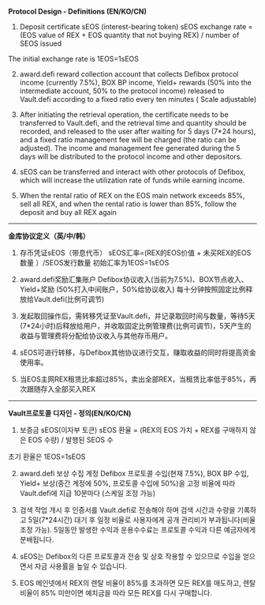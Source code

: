 **Protocol Design - Definitions (EN/KO/CN)**

1. Deposit certificate sEOS (interest-bearing token) sEOS exchange rate = (EOS value of REX + EOS quantity that not buying REX) / number of SEOS issued

The initial exchange rate is 1EOS=1sEOS

2. award.defi reward collection account that collects Defibox protocol income (currently 7.5%), BOX BP income, Yield+ rewards (50% into the intermediate account, 50% to the protocol income) released to Vault.defi according to a fixed ratio every ten minutes ( Scale adjustable)

3. After initiating the retrieval operation, the certificate needs to be transferred to Vault.defi, and the retrieval time and quantity should be recorded, and released to the user after waiting for 5 days (7*24 hours), and a fixed ratio management fee will be charged (the ratio can be adjusted). The income and management fee generated during the 5 days will be distributed to the protocol income and other depositors.

4. sEOS can be transferred and interact with other protocols of Defibox, which will increase the utilization rate of funds while earning income.

5. When the rental ratio of REX on the EOS main network exceeds 85%, sell all REX, and when the rental ratio is lower than 85%, follow the deposit and buy all REX again


---

**金库协议定义（英/中/韩）**

1. 存币凭证sEOS（带息代币） sEOS汇率=(REX的EOS价值 + 未买REX的EOS数量 ）/SEOS发行数量 
初始汇率为1EOS=1sEOS

2. award.defi奖励汇集账户 Defibox协议收入(当前为7.5%)、BOX节点收入、Yield+奖励 (50%打入中间账户，50%给协议收入) 每十分钟按照固定比例释放给Vault.defi(比例可调节) 

3. 发起取回操作后，需转移凭证至Vault.defi，并记录取回时间与数量，等待5天(7*24小时)后释放给用户，并收取固定比例管理费(比例可调节)，5天产生的收益与管理费将分配给协议收入与其他存币用户。 

4. sEOS可进行转移，与Defibox其他协议进行交互，赚取收益的同时将提高资金使用率。 

5. 当EOS主网REX租赁比率超过85%，卖出全部REX，当租赁比率低于85%，再次跟随存入全部买入REX

---

**Vault프로토콜 디자인 - 정의(EN/KO/CN)**

1. 보증금 sEOS(이자부 토큰) sEOS 환율 = (REX의 EOS 가치 + REX를 구매하지 않은 EOS 수량) / 발행된 SEOS 수

초기 환율은 1EOS=1sEOS

2. award.defi 보상 수집 계정 Defibox 프로토콜 수입(현재 7.5%), BOX BP 수입, Yield+ 보상(중간 계정에 50%, 프로토콜 수입에 50%)을 고정 비율에 따라 Vault.defi에 지급 10분마다 (스케일 조정 가능)

3. 검색 작업 개시 후 인증서를 Vault.defi로 전송해야 하며 검색 시간과 수량을 기록하고 5일(7*24시간) 대기 후 일정 비율로 사용자에게 공개 관리비가 부과됩니다(비율 조정 가능). 5일동안 발생한 수익과 운용수수료는 프로토콜 수익과 다른 예금자에게 분배됩니다.

4. sEOS는 Defibox의 다른 프로토콜과 전송 및 상호 작용할 수 있으므로 수입을 얻으면서 자금 사용률을 높일 수 있습니다.

5. EOS 메인넷에서 REX의 렌탈 비율이 85%를 초과하면 모든 REX를 매도하고, 렌탈 비율이 85% 미만이면 예치금을 따라 모든 REX를 다시 구매합니다.
